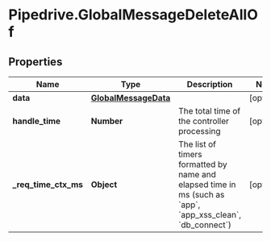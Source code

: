 # Pipedrive.GlobalMessageDeleteAllOf

## Properties

Name | Type | Description | Notes
------------ | ------------- | ------------- | -------------
**data** | [**GlobalMessageData**](GlobalMessageData.md) |  | [optional] 
**handle_time** | **Number** | The total time of the controller processing | [optional] 
**_req_time_ctx_ms** | **Object** | The list of timers formatted by name and elapsed time in ms (such as &#x60;app&#x60;, &#x60;app_xss_clean&#x60;, &#x60;db_connect&#x60;) | [optional] 


